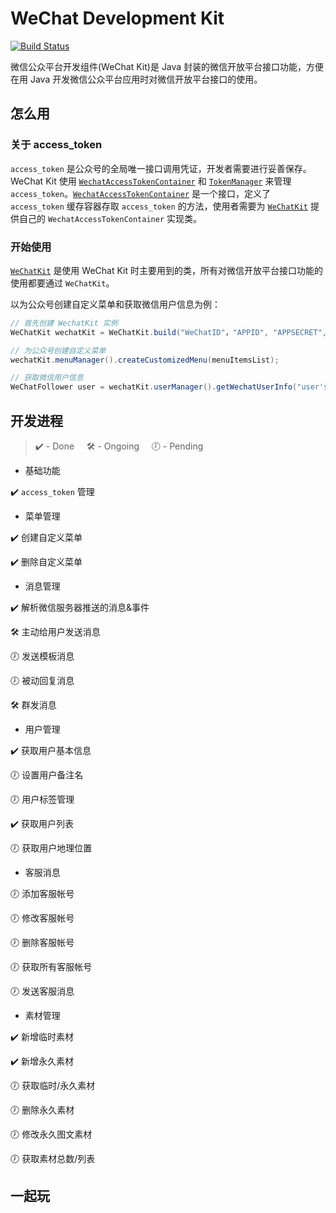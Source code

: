 # WeChat Development Kit

[![Build Status](https://travis-ci.org/ixfan/wechat-kit.svg?branch=master)](https://travis-ci.org/ixfan/wechat-kit)

微信公众平台开发组件(WeChat Kit)是 Java 封装的微信开放平台接口功能，方便在用 Java 开发微信公众平台应用时对微信开放平台接口的使用。

## 怎么用

### 关于 access_token

`access_token` 是公众号的全局唯一接口调用凭证，开发者需要进行妥善保存。WeChat Kit 使用 [`WechatAccessTokenContainer`](src/main/java/me/ixfan/wechatkit/token/WechatAccessTokenContainer.java) 和 [`TokenManager`](src/main/java/me/ixfan/wechatkit/token/TokenManager.java) 来管理 `access_token`。[`WechatAccessTokenContainer`](src/main/java/me/ixfan/wechatkit/token/WechatAccessTokenContainer.java) 是一个接口，定义了 `access_token` 缓存容器存取 `access_token` 的方法，使用者需要为 [`WeChatKit`](src/main/java/me/ixfan/wechatkit/WeChatKit.java) 提供自己的 `WechatAccessTokenContainer` 实现类。

### 开始使用

[`WeChatKit`](src/main/java/me/ixfan/wechatkit/WeChatKit.java) 是使用 WeChat Kit 时主要用到的类，所有对微信开放平台接口功能的使用都要通过 `WeChatKit`。

以为公众号创建自定义菜单和获取微信用户信息为例：

```java
// 首先创建 WechatKit 实例
WeChatKit wechatKit = WeChatKit.build("WeChatID"，"APPID", "APPSECRET", yourWechatAccessTokenContainerImpl);

// 为公众号创建自定义菜单
wechatKit.menuManager().createCustomizedMenu(menuItemsList);

// 获取微信用户信息
WeChatFollower user = wechatKit.userManager().getWechatUserInfo("user's openid");
```

## 开发进程

> ✔️ - Done     🛠 - Ongoing      🕖 - Pending

* 基础功能

 ✔️ `access_token` 管理

* 菜单管理

 ✔️ 创建自定义菜单

 ✔️ 删除自定义菜单

* 消息管理

 ✔️ 解析微信服务器推送的消息&事件

 🛠 主动给用户发送消息

 🕖 发送模板消息

 🕖 被动回复消息

 🛠 群发消息

* 用户管理

 ✔️ 获取用户基本信息

 🕖 设置用户备注名

 🕖 用户标签管理

 ✔️ 获取用户列表

 🕖 获取用户地理位置

* 客服消息

 🕖 添加客服帐号

 🕖 修改客服帐号

 🕖 删除客服帐号

 🕖 获取所有客服帐号

 🕖 发送客服消息

* 素材管理

 ✔️ 新增临时素材

 ✔️ 新增永久素材

 🕖 获取临时/永久素材

 🕖 删除永久素材

 🕖 修改永久图文素材

 🕖 获取素材总数/列表

## 一起玩



